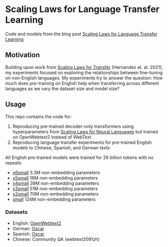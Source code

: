 # Scaling Laws for Language Transfer Learning
Code and models from the blog post [Scaling Laws for Language Transfer Learning](https://christina.kim/2021/04/11/scaling-laws-for-language-transfer-learning/)

## Motivation
Building upon work from [Scaling Laws for Transfer](https://arxiv.org/abs/2102.01293) (Hernandez et. al. 2021), my experiments focused on exploring the relationships between fine-tuning on non-English languages. My experiments try to answer the question: How much does pre-training on English help when transferring across different languages as we vary the dataset size and model size?

## Usage
This repo contains the code for: 
1) Reproducing pre-trained decoder-only transformers using hyperparameters from [Scaling Laws for Neural Languages](https://arxiv.org/abs/2001.08361) but trained on OpenWebtext2 instead of WebText 
2) Reproducing language transfer experiments for pre-trained English models to Chinese, Spanish, and German texts 

All English pre-trained models were trained for 26 billion tokens with no repeats: 
- [x6small](https://huggingface.co/christina/decoder-only-transformer-x6small) 3.3M non-embedding parameters
- [x5small](https://huggingface.co/christina/decoder-only-transformer-x5small) 16M non-embedding parameters
- [x4small](https://huggingface.co/christina/decoder-only-transformer-x4small) 39M non-embedding parameters
- [x3small](https://huggingface.co/christina/decoder-only-transformer-x3small) 51M non-embedding parameters
- [x2small](https://huggingface.co/christina/decoder-only-transformer-x2small) 70M non-embedding parameters
- [small](https://huggingface.co/christina/decoder-only-transformer-small) 124M non-embedding parameters

### Datasets
- English: [OpenWebtext2](https://openwebtext2.readthedocs.io/en/latest/)
- German: [Oscar](https://oscar-corpus.com/)
- Spanish: [Oscar](https://oscar-corpus.com/)
- Chinese: Community QA (webtext2091zh)
